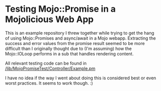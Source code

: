 # Testing Mojo::Promise in a Mojolicious Web App
This is an example repository I threw together while trying to get the hang of using Mojo::Promises and async/await 
in a Mojo webapp. Extracting the success and error values from the promise result seemed to be more 
difficult than I originally thought due to (I'm assuming) how the Mojo::IOLoop performs in a sub that handles 
rendering content.

All relevant testing code can be found in [/lib/MojoPromiseTest/Controller/Example.pm](https://github.com/shamrice/MojoPromiseTest/blob/main/lib/MojoPromiseTest/Controller/Example.pm)

I have no idea if the way I went about doing this is considered best or even worst practices. It seems 
to work though. :) 
